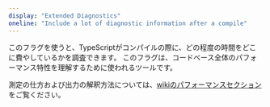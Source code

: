 ```yaml
---
display: "Extended Diagnostics"
oneline: "Include a lot of diagnostic information after a compile"
---
```


このフラグを使うと、TypeScriptがコンパイルの際に、どの程度の時間をどこに費やしているかを調査できます。
このフラグは、コードベース全体のパフォーマンス特性を理解するために使われるツールです。

測定の仕方および出力の解釈方法については、[wikiのパフォーマンスセクション](https://github.com/microsoft/TypeScript/wiki/Performance)をご覧ください。
